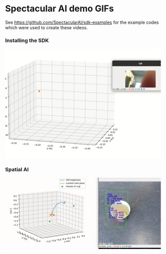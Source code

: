 # Spectacular AI demo GIFs

See https://github.com/SpectacularAI/sdk-examples for the example
codes which were used to create these videos.

### Installing the SDK

![SDK install demo](gif/pip-install.gif)

### Spatial AI

![Spatial AI](gif/spatial-ai.gif)
